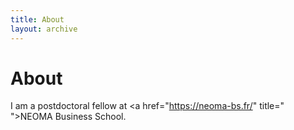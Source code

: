 ```yaml
---
title: About
layout: archive
---
```


<h1>About</h1>

I am a postdoctoral fellow at <a href=\"https://neoma-bs.fr/" title=\" \">NEOMA Business School</a>.
